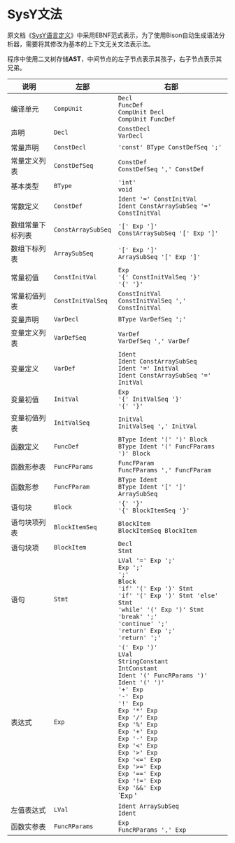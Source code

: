 # SysY文法

原文档《[SysY语言定义](https://gitlab.eduxiji.net/nscscc/docs/-/blob/master/SysY语言定义.pdf)》中采用EBNF范式表示，为了使用Bison自动生成语法分析器，需要将其修改为基本的上下文无关文法表示法。

程序中使用二叉树存储**AST**，中间节点的左子节点表示其孩子，右子节点表示其兄弟。

| 说明             | 左部               | 右部                                                         |
| ---------------- | ------------------ | ------------------------------------------------------------ |
| 编译单元         | `CompUnit`         | `Decl`<br />`FuncDef`<br />`CompUnit Decl`<br />`CompUnit FuncDef` |
| 声明             | `Decl`             | `ConstDecl`<br />`VarDecl`                                   |
| 常量声明         | `ConstDecl`        | `'const' BType ConstDefSeq ';'`                              |
| 常量定义列表     | `ConstDefSeq`      | `ConstDef`<br />`ConstDefSeq ',' ConstDef`                   |
| 基本类型         | `BType`            | `'int'`<br />`void`                                          |
| 常数定义         | `ConstDef`         | `Ident '=' ConstInitVal`<br />`Ident ConstArraySubSeq '=' ConstInitVal` |
| 数组常量下标列表 | `ConstArraySubSeq` | `'[' Exp ']'`<br />`ConstArraySubSeq '[' Exp ']'`            |
| 数组下标列表     | `ArraySubSeq`      | `'[' Exp ']'`<br />`ArraySubSeq '[' Exp ']'`                 |
| 常量初值         | `ConstInitVal`     | `Exp`<br />`'{' ConstInitValSeq '}'`<br />`'{' '}'`          |
| 常量初值列表     | `ConstInitValSeq`  | `ConstInitVal`<br />`ConstInitValSeq ',' ConstInitVal`       |
| 变量声明         | `VarDecl`          | `BType VarDefSeq ';'`                                        |
| 变量定义列表     | `VarDefSeq`        | `VarDef`<br />`VarDefSeq ',' VarDef`                         |
| 变量定义         | `VarDef`           | `Ident`<br />`Ident ConstArraySubSeq`<br />`Ident '=' InitVal`<br />`Ident ConstArraySubSeq '=' InitVal` |
| 变量初值         | `InitVal`          | `Exp`<br />`'{' InitValSeq '}'`<br />`'{' '}'`               |
| 变量初值列表     | `InitValSeq`       | `InitVal`<br />`InitValSeq ',' InitVal`                      |
| 函数定义         | `FuncDef`          | `BType Ident '(' ')' Block`<br />`BType Ident '(' FuncFParams ')' Block` |
| 函数形参表       | `FuncFParams`      | `FuncFParam`<br />`FuncFParams ',' FuncFParam`               |
| 函数形参         | `FuncFParam`       | `BType Ident`<br />`BType Ident '[' ']' ArraySubSeq`         |
| 语句块           | `Block`            | `'{' '}'`<br />`'{' BlockItemSeq '}'`                        |
| 语句块项列表     | `BlockItemSeq`     | `BlockItem`<br />`BlockItemSeq BlockItem`                    |
| 语句块项         | `BlockItem`        | `Decl`<br />`Stmt`                                           |
| 语句             | `Stmt`             | `LVal '=' Exp ';'`<br />`Exp ';'`<br />`';'`<br />`Block`<br />`'if' '(' Exp ')' Stmt`<br />`'if' '(' Exp ')' Stmt 'else' Stmt`<br />`'while' '(' Exp ')' Stmt`<br />`'break' ';'`<br />`'continue' ';'`<br />`'return' Exp ';'`<br />`'return' ';'` |
| 表达式           | `Exp`              | `'(' Exp ')'`<br />`LVal`<br />`StringConstant`<br />`IntConstant`<br />`Ident '(' FuncRParams ')'`<br />`Ident '(' ')'`<br />`'+' Exp`<br />`'-' Exp`<br />`'!' Exp`<br />`Exp '*' Exp`<br />`Exp '/' Exp`<br />`Exp '%' Exp`<br />`Exp '+' Exp`<br />`Exp '-' Exp`<br />`Exp '<' Exp`<br />`Exp '>' Exp`<br />`Exp '<=' Exp`<br />`Exp '>=' Exp`<br />`Exp '==' Exp`<br />`Exp '!=' Exp`<br />`Exp '&&' Exp`<br />`Exp '||' Exp` |
| 左值表达式       | `LVal`             | `Ident ArraySubSeq`<br />`Ident`                             |
| 函数实参表       | `FuncRParams`      | `Exp`<br />`FuncRParams ',' Exp`                             |

